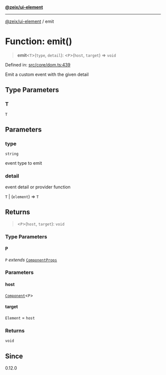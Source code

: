 [**@zeix/ui-element**](../README.md)

***

[@zeix/ui-element](../globals.md) / emit

# Function: emit()

> **emit**\<`T`\>(`type`, `detail`): \<`P`\>(`host`, `target`) => `void`

Defined in: [src/core/dom.ts:439](https://github.com/zeixcom/ui-element/blob/8a5f554f7f150bc30f3cc67f612a4c3067704cb6/src/core/dom.ts#L439)

Emit a custom event with the given detail

## Type Parameters

### T

`T`

## Parameters

### type

`string`

event type to emit

### detail

event detail or provider function

`T` | (`element`) => `T`

## Returns

> \<`P`\>(`host`, `target`): `void`

### Type Parameters

#### P

`P` *extends* [`ComponentProps`](../type-aliases/ComponentProps.md)

### Parameters

#### host

[`Component`](../type-aliases/Component.md)\<`P`\>

#### target

`Element` = `host`

### Returns

`void`

## Since

0.12.0

